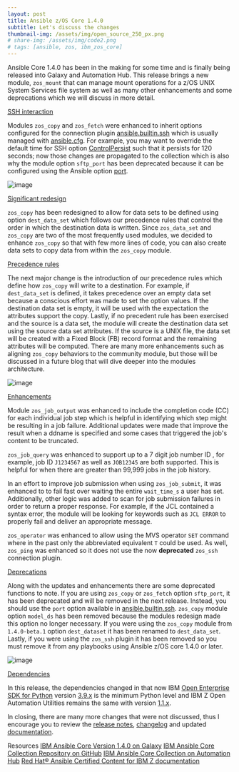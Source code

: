 ```yaml
---
layout: post
title: Ansible z/OS Core 1.4.0
subtitle: Let's discuss the changes
thumbnail-img: /assets/img/open_source_250_px.png
# share-img: /assets/img/code2.png
# tags: [ansible, zos, ibm_zos_core]
---
```


Ansible Core 1.4.0 has been in the making for some time and is finally being
released into Galaxy and Automation Hub. This release brings a new module,
`zos_mount` that can manage mount operations for a z/OS UNIX System Services
file system as well as many other enhancements and some deprecations which
we will discuss in more detail.

<ins>SSH interaction</ins>

Modules `zos_copy` and `zos_fetch` were enhanced to inherit options configured
for the connection plugin [ansible.builtin.ssh](https://docs.ansible.com/ansible/latest/collections/ansible/builtin/ssh_connection.html)
which is usually managed with
[ansible.cfg](https://docs.ansible.com/ansible/latest/reference_appendices/config.html).
For example, you may want to override the default time for SSH option
[ControlPersist](https://docs.ansible.com/ansible/latest/collections/ansible/builtin/ssh_connection.html#parameter-ssh_args)
such that it persists for 120 seconds; now those changes are propagated to
the collection which is also why the module option `sftp_port` has been
deprecated because it can be configured using the Ansible option
[port](https://docs.ansible.com/ansible/latest/collections/ansible/builtin/ssh_connection.html#parameter-port).


![image](https://user-images.githubusercontent.com/25803172/205228434-eb6166d9-2c8a-4a13-94e5-68374e5ab350.png)

<ins>Significant redesign</ins>

`zos_copy` has been redesigned to allow for data sets to be defined using option
`dest_data_set` which follows our precedence rules that control the order in
which the destination data is written. Since `zos_data_set`
and `zos_copy` are two of the most frequently used modules, we decided to enhance
``zos_copy`` so that with few more lines of code, you can also create data sets
to copy data from within the `zos_copy` module.

<ins>Precedence rules</ins>

The next major change is the introduction of our precedence rules which define
how `zos_copy` will write to a destination. For example, if `dest_data_set`
is defined, it takes precedence over an empty data set because a conscious effort
was made to set the option values. If the destination data set is empty, it will
be used with the expectation the attributes support the copy. Lastly, if no
precedent rule has been exercised and the source is a data set, the module will
create the destination data set using the source data set attributes. If the
source is a UNIX file, the data set will be created with a Fixed Block (FB)
record format and the remaining attributes will be computed. There are many more
enhancements such as aligning `zos_copy` behaviors to the community module, but
those will be discussed in a future blog that will dive deeper into the modules
architecture.

![image](https://user-images.githubusercontent.com/25803172/205228487-eaa4b949-c2ad-4ac4-9fc5-8ef99a4a59b2.png)

<ins>Enhancements</ins>

Module ``zos_job_output`` was enhanced to include the completion code (CC) for
each individual job step which is helpful in identifying which step might be
resulting in a job failure. Additional updates were made that improve the
result when a ddname is specified and some cases that triggered the job's
content to be truncated.

``zos_job_query`` was enhanced to support up to a 7 digit job number ID , for
example, job ID `J1234567` as well as `JOB12345` are both supported. This is
helpful for when there are greater than 99,999 jobs in the job history.

In an effort to improve job submission when using `zos_job_submit`, it was
enhanced to to fail fast over waiting the entire `wait_time_s` a user has set.
Additionally, other logic was added to scan for job submission failures in order
to return a proper response. For example, if the JCL contained a syntax error,
the module will be looking for keywords such as `JCL ERROR` to properly fail and
deliver an appropriate message.

``zos_operator`` was enhanced to allow using the MVS operator `SET` command where
in the past only the abbreviated equivalent `T` could be used. As well,
`zos_ping` was enhanced so it does not use the now **deprecated** `zos_ssh`
connection plugin.

<ins>Deprecations</ins>

Along with the updates and enhancements there are some deprecated functions to
note. If you are using ``zos_copy`` or ``zos_fetch`` option `sftp_port`, it has
been deprecated and will be removed in the next release. Instead, you should use
the `port` option available in
[ansible.builtin.ssh](https://docs.ansible.com/ansible/latest/collections/ansible/builtin/ssh_connection.html).
``zos_copy`` module option ``model_ds`` has been removed
because the modules redesign made this option no longer necessary. If you were
using the ``zos_copy`` module from `1.4.0-beta.1` option `dest_dataset` it has
been renamed to `dest_data_set`. Lastly, if you were using the `zos_ssh` plugin
it has been removed so you must remove it from any playbooks using Ansible
z/OS core 1.4.0 or later.

![image](https://user-images.githubusercontent.com/25803172/205228545-4c513a79-1120-4770-bc02-4399613bffd5.png)

<ins>Dependencies</ins>

In this release, the dependencies changed in that now IBM
[Open Enterprise SDK for Python](https://www.ibm.com/products/open-enterprise-python-zos)
version [3.9.x](https://www.ibm.com/docs/en/python-zos/3.9) is the minimum
Python level and IBM Z Open Automation Utilities remains the same with version
[1.1.x](https://www.ibm.com/docs/en/zoau/1.1.x).

In closing, there are many more changes that were not discussed, thus I encourage
you to review the [release notes](https://ibm.github.io/z_ansible_collections_doc/ibm_zos_core/docs/source/release_notes.html#version-1-4-0), [changelog](https://github.com/ansible-collections/ibm_zos_core/blob/v1.4.0/CHANGELOG.rst) and updated [documentation](https://ibm.github.io/z_ansible_collections_doc/index.html).

Resources
[IBM Ansible Core Version 1.4.0 on Galaxy](https://galaxy.ansible.com/ibm/ibm_zos_core)
[IBM Ansible Core Collection Repository on GitHub](https://github.com/ansible-collections/ibm_zos_core)
[IBM Ansible Core Collection on Automation Hub](https://console.redhat.com/ansible/automation-hub/repo/published/ibm/ibm_zos_core)
[Red Hat® Ansible Certified Content for IBM Z documentation](https://ibm.github.io/z_ansible_collections_doc/index.html)